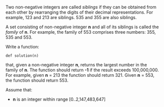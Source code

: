 Two non-negative integers are called *siblings* if they can be obtained from each other by rearranging the digits of their decimal representations. For example, 123 and 213 are siblings. 535 and 355 are also siblings.

A set consisting of non-negative integer **n** and all of its siblings is called the *family* of **n**. For example, the family of 553 comprises three numbers: 355, 535 and 553.

Write a function:

    def solution(n)
    
that, given a non-negative integer **n**, returns the largest number in the family of **n**. The function should return **-1** if the result exceeds 100,000,000. For example, given **n** = 213 the function should return 321. Given **n** = 553, the function should return 553.

Assume that:

- **n** is an integer within range [0..2,147,483,647]